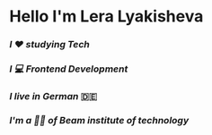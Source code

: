 # Hello I'm Lera Lyakisheva     

### _I ❤ studying Tech_
### _I 💻 Frontend Development_  
### _I live in German_ 🇩🇪  
### _I'm a 👩‍🎓 of Beam institute of technology_  


<!--
**LyaLera/LyaLera** is a ✨ _special_ ✨ repository because its `README.md` (this file) appears on your GitHub profile.

Here are some ideas to get you started:

- 🔭 I’m currently working on ...
- 🌱 I’m currently learning ...
- 👯 I’m looking to collaborate on ...
- 🤔 I’m looking for help with ...
- 💬 Ask me about ...
- 📫 How to reach me: ...
- 😄 Pronouns: ...
- ⚡ Fun fact: ...
-->
